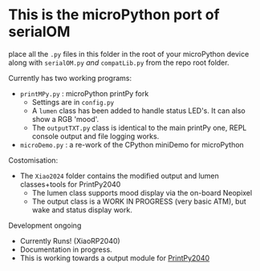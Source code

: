 # This is the microPython port of serialOM

place all the `.py` files in this folder in the root of your microPython device along with `serialOM.py` *and* `compatLib.py` from the repo root folder.

Currently has two working programs:
* `printMPy.py`  : microPython printPy fork
  * Settings are in `config.py`
  * A `lumen` class has been added to handle status LED's. It can also show a RGB 'mood'.
  * The `outputTXT.py` class is identical to the main printPy one, REPL console output and file logging works.
* `microDemo.py` : a re-work of the CPython miniDemo for microPython

Costomisation:
* The `Xiao2024` folder contains the modified output and lumen classes+tools for PrintPy2040
  * The lumen class supports mood display via the on-board Neopixel
  * The output class is a WORK IN PROGRESS (very basic ATM), but wake and status display work.

Development ongoing
* Currently Runs! (XiaoRP2040)
* Documentation in progress.
* This is working towards a output module for [PrintPy2040](https://github.com/easytarget/PrintPy2040)
